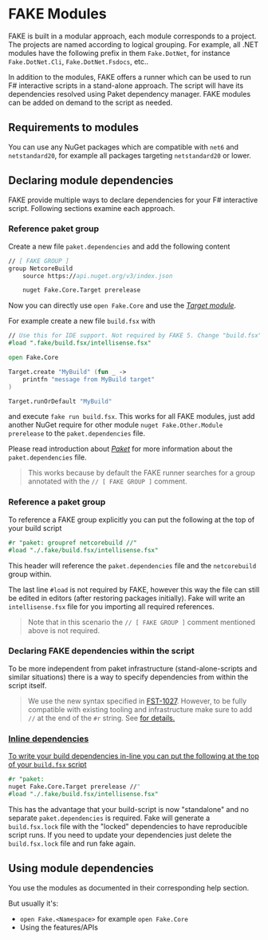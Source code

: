 # FAKE Modules

FAKE is built in a modular approach, each module corresponds to a project. The projects are named according to
logical grouping. For example, all .NET modules have the following prefix in them `Fake.DotNet`, for instance
`Fake.DotNet.Cli`, `Fake.DotNet.Fsdocs`, etc..

In addition to the modules, FAKE offers a runner which can be used to run F# interactive scripts in a stand-alone
approach. The script will have its dependencies resolved using Paket dependency manager. FAKE modules can be added
on demand to the script as needed.

## Requirements to modules

You can use any NuGet packages which are compatible with `net6` and `netstandard20`, for example all packages 
targeting `netstandard20` or lower.
 
## Declaring module dependencies

FAKE provide multiple ways to declare dependencies for your F# interactive script. Following sections examine 
each approach.

### Reference paket group

Create a new file `paket.dependencies` and add the following content

```fsharp
// [ FAKE GROUP ]
group NetcoreBuild
    source https://api.nuget.org/v3/index.json

    nuget Fake.Core.Target prerelease
```

Now you can directly use `open Fake.Core` and use the [*Target module*]({{root}}guide/core-targets.html).

For example create a new file `build.fsx` with

```fsharp
// Use this for IDE support. Not required by FAKE 5. Change "build.fsx" to the name of your script.
#load ".fake/build.fsx/intellisense.fsx"

open Fake.Core

Target.create "MyBuild" (fun _ ->
    printfn "message from MyBuild target"
)

Target.runOrDefault "MyBuild"

```

and execute `fake run build.fsx`. This works for all FAKE modules, just add another NuGet require for other module 
`nuget Fake.Other.Module prerelease` to the `paket.dependencies` file.

Please read introduction about [*Paket*](https://fsprojects.github.io/Paket/) for more information about the `paket.dependencies` file.

 > This works because by default the FAKE runner searches for a group annotated with the `// [ FAKE GROUP ]` comment.

### Reference a paket group

To reference a FAKE group explicitly you can put the following at the top of your build script

```fsharp
#r "paket: groupref netcorebuild //"
#load "./.fake/build.fsx/intellisense.fsx"
```

This header will reference the `paket.dependencies` file and the `netcorebuild` group within.

The last line `#load` is not required by FAKE, however this way the file can still be edited in editors
(after restoring packages initially). Fake will write an `intellisense.fsx` file for you importing all
required references.

> Note that in this scenario the `// [ FAKE GROUP ]` comment mentioned above is not required.

### Declaring FAKE dependencies within the script

To be more independent from paket infrastructure (stand-alone-scripts and similar situations) there is a way to specify 
dependencies from within the script itself.

> We use the new syntax specified in <a href="https://github.com/fsharp/fslang-design/blob/master/tooling/FST-1027-fsi-references.md">FST-1027</a>.
> However, to be fully compatible with existing tooling and infrastructure make sure to add `//` at the end of the `#r` string.
> See <a href="https://github.com/fsharp/FAKE/pull/1770"/> for details.

### Inline dependencies

To write your build dependencies in-line you can put the following at the top of your `build.fsx` script

```fsharp
#r "paket:
nuget Fake.Core.Target prerelease //"
#load "./.fake/build.fsx/intellisense.fsx"
```

This has the advantage that your build-script is now "standalone" and no separate `paket.dependencies` is required.
Fake will generate a `build.fsx.lock` file with the "locked" dependencies to have reproducible script runs.
If you need to update your dependencies just delete the `build.fsx.lock` file and run fake again.

## Using module dependencies

You use the modules as documented in their corresponding help section.

But usually it's:

* `open Fake.<Namespace>` for example `open Fake.Core`
* Using the features/APIs
